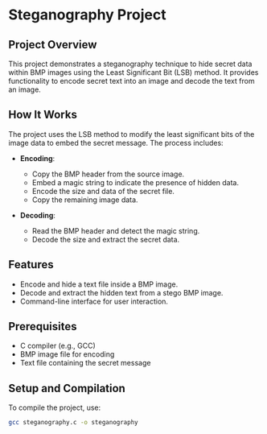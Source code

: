 # Steganography Project

## Project Overview
This project demonstrates a steganography technique to hide secret data within BMP images using the Least Significant Bit (LSB) method. It provides functionality to encode secret text into an image and decode the text from an image.

## How It Works
The project uses the LSB method to modify the least significant bits of the image data to embed the secret message. The process includes:

- **Encoding**:
  - Copy the BMP header from the source image.
  - Embed a magic string to indicate the presence of hidden data.
  - Encode the size and data of the secret file.
  - Copy the remaining image data.

- **Decoding**:
  - Read the BMP header and detect the magic string.
  - Decode the size and extract the secret data.

## Features
- Encode and hide a text file inside a BMP image.
- Decode and extract the hidden text from a stego BMP image.
- Command-line interface for user interaction.

## Prerequisites
- C compiler (e.g., GCC)
- BMP image file for encoding
- Text file containing the secret message

## Setup and Compilation
To compile the project, use:
```bash
gcc steganography.c -o steganography

